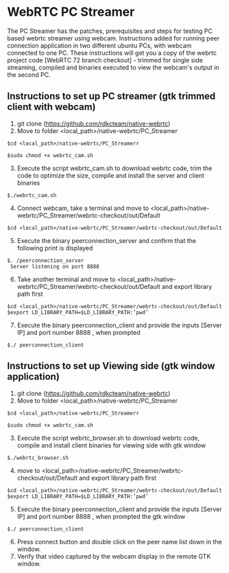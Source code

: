 # WebRTC PC Streamer

The PC Streamer has the patches, prerequisites and steps for testing PC based webrtc streamer using webcam. Instructions added for running peer connection application in two different ubuntu PCs, with webcam connected to one PC. These instructions will get you a copy of the webrtc project code [WebRTC 72 branch checkout] - trimmed for single side streaming, compiled and binaries executed to view the webcam's output in the second PC.

## Instructions to set up PC streamer (gtk trimmed client with webcam)

1. git clone (https://github.com/rdkcteam/native-webrtc)
2. Move to folder  <local_path>/native-webrtc/PC_Streamer
```
$cd <local_path>/native-webrtc/PC_Streamerr
````
```
$sudo chmod +x webrtc_cam.sh
```
3. Execute the script webrtc_cam.sh to download webrtc code, trim the code to optimize the size, compile and install the server and client binaries
```
$./webrtc_cam.sh
```
4. Connect webcam, take a terminal and move to <local_path>/native-webrtc/PC_Streamer/webrtc-checkout/out/Default
```
$cd <local_path>/native-webrtc/PC_Streamer/webrtc-checkout/out/Default
```
5. Execute the binary peerconnection_server and confirm that the following print is displayed 
```
$. /peerconnection_server
 Server listening on port 8888
```
6. Take another terminal and move to <local_path>/native-webrtc/PC_Streamer/webrtc-checkout/out/Default and export library path first
```
$cd <local_path>/native-webrtc/PC_Streamer/webrtc-checkout/out/Default
$export LD_LIBRARY_PATH=$LD_LIBRARY_PATH:’pwd’

```

7. Execute the binary peerconnection_client and provide the inputs [Server IP] and port number 8888 , when prompted
```
$./ peerconnection_client
```


## Instructions to set up Viewing side (gtk window application)
1. git clone (https://github.com/rdkcteam/native-webrtc)
2. Move to folder  <local_path>/native-webrtc/PC_Streamer
```
$cd <local_path>/native-webrtc/PC_Streamerr
````
```
$sudo chmod +x webrtc_cam.sh
```
3. Execute the script webrtc_browser.sh to download webrtc code, compile and install client binaries for viewing side with gtk window
```
$./webrtc_browser.sh
```
4. move to <local_path>/native-webrtc/PC_Streamer/webrtc-checkout/out/Default and export library path first
```
$cd <local_path>/native-webrtc/PC_Streamer/webrtc-checkout/out/Default
$export LD_LIBRARY_PATH=$LD_LIBRARY_PATH:’pwd’

```
5. Execute the binary peerconnection_client and provide the inputs [Server IP] and port number 8888 , when prompted the gtk window
```
$./ peerconnection_client
```
6. Press connect button and double click on the peer name list down in the window.
7. Verify that video captured by the webcam display in the remote GTK window.


